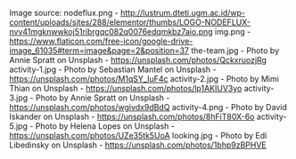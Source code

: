 Image source:
nodeflux.png - http://lustrum.dteti.ugm.ac.id/wp-content/uploads/sites/288/elementor/thumbs/LOGO-NODEFLUX-nvv41mgknwwkoj51ribrgqc082q0076edqmkbz7aio.png
img.png - https://www.flaticon.com/free-icon/google-drive-image_61035#term=image&page=2&position=37
the-team.jpg - Photo by Annie Spratt on Unsplash - https://unsplash.com/photos/QckxruozjRg
activity-1.jpg - Photo by Sebastian Mantel on Unsplash - https://unsplash.com/photos/M1qSY_IuF4c
activity-2.jpg - Photo by Mimi Thian on Unsplash - https://unsplash.com/photos/lp1AKIUV3yo
activity-3.jpg - Photo by Annie Spratt on Unsplash - https://unsplash.com/photos/wgivdx9dBdQ
activity-4.png - Photo by David Iskander on Unsplash - https://unsplash.com/photos/8hFiT80X-6o
activity-5.jpg - Photo by Helena Lopes on Unsplash - https://unsplash.com/photos/UZe35tk5UoA
looking.jpg - Photo by Edi Libedinsky on Unsplash - https://unsplash.com/photos/1bhp9zBPHVE
